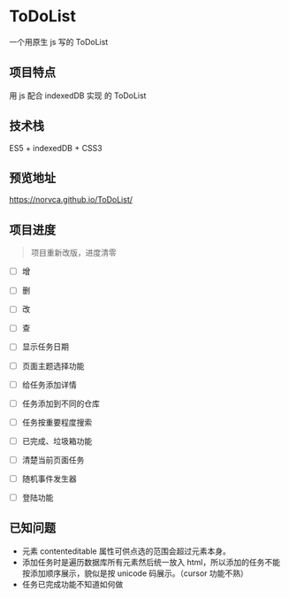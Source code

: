 # ToDoList
一个用原生 js 写的 ToDoList



## 项目特点

用 js 配合 indexedDB 实现 的 ToDoList 



## 技术栈

ES5 + indexedDB + CSS3



## 预览地址

https://norvca.github.io/ToDoList/



## 项目进度

>  项目重新改版，进度清零

- [ ] 增
- [ ] 删
- [ ] 改
- [ ] 查
- [ ] 显示任务日期
- [ ] 页面主题选择功能
- [ ] 给任务添加详情
- [ ] 任务添加到不同的仓库
- [ ] 任务按重要程度搜索
- [ ] 已完成、垃圾箱功能
- [ ] 清楚当前页面任务
- [ ] 随机事件发生器
- [ ] 登陆功能


## 已知问题

- 元素 contenteditable 属性可供点选的范围会超过元素本身。
- 添加任务时是遍历数据库所有元素然后统一放入 html，所以添加的任务不能按添加顺序展示，貌似是按 unicode 码展示。（cursor 功能不熟）
- 任务已完成功能不知道如何做

